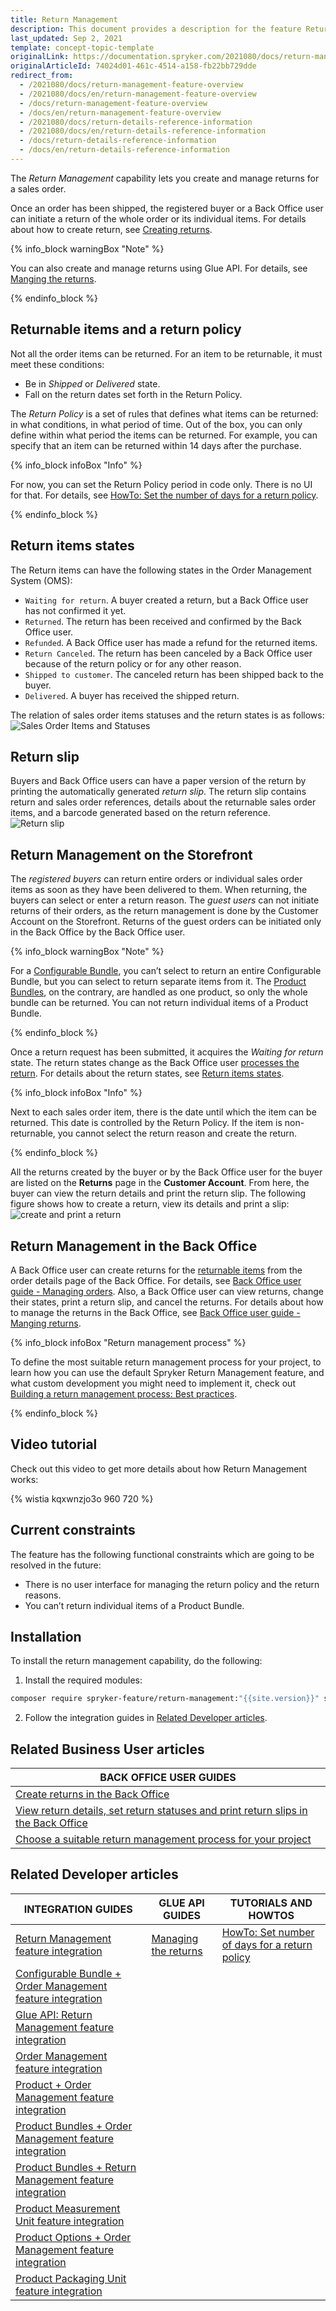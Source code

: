 ```yaml
---
title: Return Management
description: This document provides a description for the feature Return Management in the Spryker Commerce OS.
last_updated: Sep 2, 2021
template: concept-topic-template
originalLink: https://documentation.spryker.com/2021080/docs/return-management-feature-overview
originalArticleId: 74024d01-461c-4514-a158-fb22bb729dde
redirect_from:
  - /2021080/docs/return-management-feature-overview
  - /2021080/docs/en/return-management-feature-overview
  - /docs/return-management-feature-overview
  - /docs/en/return-management-feature-overview
  - /2021080/docs/return-details-reference-information
  - /2021080/docs/en/return-details-reference-information
  - /docs/return-details-reference-information
  - /docs/en/return-details-reference-information
---
```


The *Return Management* capability lets you create and manage returns for a sales order.

Once an order has been shipped, the registered buyer or a Back Office user can initiate a return of the whole order or its individual items. For details about how to create return, see [Creating returns](/docs/scos/user/back-office-user-guides/{{page.version}}/sales/orders/creating-returns.html).

{% info_block warningBox "Note" %}

You can also create and manage returns using Glue API. For details, see [Manging the returns](/docs/pbc/all/return-management/{{page.version}}/manage-using-glue-api/glue-api-manage-returns.html).

{% endinfo_block %}

## Returnable items and a return policy

Not all the order items can be returned. For an item to be returnable, it must meet these conditions:

* Be in *Shipped* or *Delivered* state.
* Fall on the return dates set forth in the Return Policy.

The *Return Policy* is a set of rules that defines what items can be returned: in what conditions, in what period of time. Out of the box, you can only define within what period the items can be returned. For example, you can specify that an item can be returned within 14 days after the purchase.

{% info_block infoBox "Info" %}

For now, you can set the Return Policy period in code only. There is no UI for that. For details, see [HowTo: Set the number of days for a return policy](/docs/pbc/all/return-management/{{page.version}}/howto-set-number-of-days-for-a-return-policy.html).

{% endinfo_block %}

## Return items states

The Return items can have the following states in the Order Management System (OMS):

* `Waiting for return`. A buyer created a return, but a Back Office user has not confirmed it yet.
* `Returned`. The return has been received and confirmed by the Back Office user.
* `Refunded`. A Back Office user has made a refund for the returned items.
* `Return Canceled`. The return has been canceled by a Back Office user because of the return policy or for any other reason.
* `Shipped to customer`. The canceled return has been shipped back to the buyer.
* `Delivered`. A buyer has received the shipped return.
<!---
{% info_block infoBox "Return states on the Storefront" %}

The preceding states are the default ones in the OMS. You can display them as they are on the Storefront as well, or name the states differently for the Storefront users. For details about how to give custom names to the return states on the Storefront, see *Display Custom Names for Order Item States on the Storefront*.

{% endinfo_block %}
-->

The relation of sales order items statuses and the return states is as follows:
![Sales Order Items and Statuses](https://confluence-connect.gliffy.net/embed/image/cebbb529-19b7-4623-bd6d-ef2b30fe97a9.png?utm_medium=live&utm_source=custom)

## Return slip

Buyers and Back Office users can have a paper version of the return by printing the automatically generated *return slip*. The return slip contains return and sales order references, details about the returnable sales order items, and a barcode generated based on the return reference.
![Return slip](https://spryker.s3.eu-central-1.amazonaws.com/docs/Features/Order+Management/Return+Management/Return+Management+Feature+Overview/print-return-slip.png)

## Return Management on the Storefront

The *registered buyers* can return entire orders or individual sales order items as soon as they have been delivered to them. When returning, the buyers can select or enter a return reason.
The *guest users* can not initiate returns of their orders, as the return management is done by the Customer Account on the Storefront. Returns of the guest orders can be initiated only in the Back Office by the Back Office user.

{% info_block warningBox "Note" %}

For a [Configurable Bundle](/docs/pbc/all/product-information-management/{{page.version}}/configurable-bundle-feature-overview.html), you can’t select to return an entire Configurable Bundle, but you can select to return separate items from it.
The [Product Bundles](/docs/scos/user/features/{{page.version}}/product-bundles-feature-overview.html), on the contrary, are handled as one product, so only the whole bundle can be returned. You can not return individual items of a Product Bundle.

{% endinfo_block %}

Once a return request has been submitted, it acquires the *Waiting for return* state. The return states change as the Back Office user [processes the return](/docs/scos/user/back-office-user-guides/{{page.version}}/sales/orders/creating-returns.html). For details about the return states, see [Return items states](/docs/pbc/all/return-management/{{page.version}}/manage-in-the-back-office/manage-returns.html).

{% info_block infoBox "Info" %}

Next to each sales order item, there is the date until which the item can be returned. This date is controlled by the Return Policy. If the item is non-returnable, you cannot select the return reason and create the return.

{% endinfo_block %}

All the returns created by the buyer or by the Back Office user for the buyer are listed on the **Returns** page in the **Customer Account**. From here, the buyer can view the return details and print the return slip.
The following figure shows how to create a return, view its details and print a slip:
![create and print a return](https://spryker.s3.eu-central-1.amazonaws.com/docs/Features/Order+Management/Return+Management/Return+Management+Feature+Overview/create-and-print-a-return.gif)

## Return Management in the Back Office

A Back Office user can create returns for the [returnable items](#returnable-items-and-a-return-policy) from the order details page of the Back Office. For details, see [Back Office user guide - Managing orders](/docs/scos/user/back-office-user-guides/{{page.version}}/sales/orders/creating-returns.html). Also, a Back Office user can view returns, change their states, print a return slip, and cancel the returns. For details about how to manage the returns in the Back Office, see [Back Office user guide - Manging returns](/docs/pbc/all/return-management/{{page.version}}/manage-in-the-back-office/manage-returns.html).

{% info_block infoBox "Return management process" %}

To define the most suitable return management process for your project, to learn how you can use the default Spryker Return Management feature, and what custom development you might need to implement it, check out [Building a return management process: Best practices](/docs/pbc/all/return-management/{{page.version}}/build-a-return-management-process-best-practices.html).

{% endinfo_block %}


## Video tutorial

Check out this video to get more details about how Return Management works:

{% wistia kqxwnzjo3o 960 720 %}

## Current constraints

The feature has the following functional constraints which are going to be resolved in the future:

* There is no user interface for managing the return policy and the return reasons.
* You can’t return individual items of a Product Bundle.

## Installation

To install the return management capability, do the following:

1. Install the required modules:

```bash
composer require spryker-feature/return-management:"{{site.version}}" spryker/sales-returns-rest-api:"{{site.version}}" spryker/barcode:"^1.1.1" --update-with-dependencies
```

2. Follow the integration guides in [Related Developer articles](#related-developer-articles).

## Related Business User articles

|BACK OFFICE USER GUIDES|
|---|
| [Create returns in the Back Office](/docs/scos/user/back-office-user-guides/{{page.version}}/sales/orders/creating-returns.html)  |
| [View return details, set return statuses and print return slips in the Back Office](/docs/pbc/all/return-management/{{page.version}}/manage-in-the-back-office/manage-returns.html)  |
| [Choose a suitable return management process for your project](/docs/pbc/all/return-management/{{page.version}}/build-a-return-management-process-best-practices.html)  |

## Related Developer articles

| INTEGRATION GUIDES  | GLUE API GUIDES | TUTORIALS AND HOWTOS |
|---|---|---|
| [Return Management feature integration](/docs/pbc/all/return-management/{{page.version}}/install-and-upgrade/install-the-return-management-feature.html) | [Managing the returns](/docs/marketplace/dev/glue-api-guides/{{page.version}}/managing-the-returns.html) | [HowTo: Set number of days for a return policy](/docs/pbc/all/return-management/{{page.version}}/howto-set-number-of-days-for-a-return-policy.html) |
| [Configurable Bundle + Order Management feature integration](/docs/scos/dev/feature-integration-guides/{{page.version}}/configurable-bundle-order-management-feature-integration.html) |  |  |
| [Glue API: Return Management feature integration](/docs/pbc/all/return-management/{{page.version}}/install-and-upgrade/install-the-return-management-glue-api.html) |  |  |
| [Order Management feature integration](/docs/scos/dev/feature-integration-guides/{{page.version}}/order-management-feature-integration.html) |  |  |
| [Product + Order Management feature integration](/docs/scos/dev/feature-integration-guides/{{page.version}}/product-order-management-feature-integration.html) |  |  |
| [Product Bundles + Order Management feature integration](/docs/scos/dev/feature-integration-guides/{{page.version}}/product-bundles-order-management-feature-integration.html) |  |  |
| [Product Bundles + Return Management feature integration](/docs/scos/dev/feature-integration-guides/{{page.version}}/product-bundles-return-management-feature-integration.html) |  |  |
| [Product Measurement Unit feature integration](/docs/pbc/all/product-information-management/{{page.version}}/install-and-upgrade/install-features/install-the-measurement-units-feature.html) |  |  |
| [Product Options + Order Management feature integration](/docs/scos/dev/feature-integration-guides/{{page.version}}/product-options-order-management-feature-integration.html) |  |  |
| [Product Packaging Unit feature integration](/docs/scos/dev/feature-integration-guides/{{page.version}}/packaging-units-feature-integration.html) |  |  |
